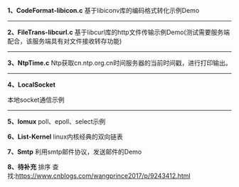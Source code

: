**1、CodeFormat-libicon.c**
基于libiconv库的编码格式转化示例Demo

---

**2、FileTrans-libcurl.c**
基于libcurl库的http文件传输示例Demo(测试需要服务端配合，该服务端具有对文件接收转存功能)

---

**3、NtpTime.c**
Ntp获取cn.ntp.org.cn时间服务器的当前时间戳，进行打印输出。

---

**4、LocalSocket**

本地socket通信示例

---

**5、Iomux**
poll、epoll、select示例


**6、List-Kernel**
linux内核经典的双向链表

**7、Smtp**
利用smtp邮件协议，发送邮件的Demo


**8、待补充**
排序
查找:https://www.cnblogs.com/wangprince2017/p/9243412.html





